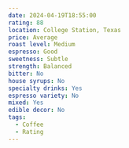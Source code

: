 ```yaml
---
date: 2024-04-19T18:55:00
rating: 88
location: College Station, Texas
price: Average
roast level: Medium
espresso: Good
sweetness: Subtle
strength: Balanced
bitter: No
house syrups: No
specialty drinks: Yes
espresso variety: No
mixed: Yes
edible decor: No
tags:
  - Coffee
  - Rating
---
```



